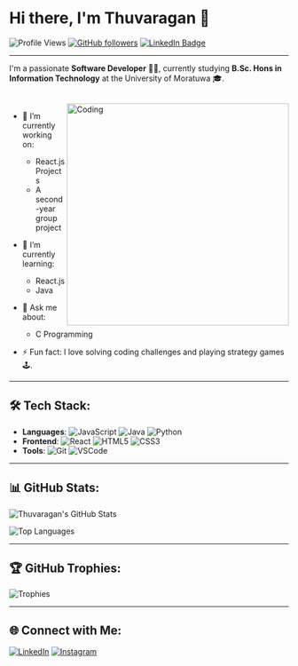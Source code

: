 # Hi there, I'm Thuvaragan 👋

![Profile Views](https://komarev.com/ghpvc/?username=g-thuva&color=blueviolet&style=flat-square) 
[![GitHub followers](https://img.shields.io/github/followers/g-thuva?label=Follow&style=social)](https://github.com/g-thuva)
[![LinkedIn Badge](https://img.shields.io/badge/-Thuvaragan-blue?style=flat-square&logo=Linkedin&logoColor=white&link=https://www.linkedin.com/in/thuvaragan-gnanamoorthy/)](https://www.linkedin.com/in/thuvaragan-gnanamoorthy/)

---

I'm a passionate **Software Developer** 👨‍💻, currently studying **B.Sc. Hons in Information Technology** at the University of Moratuwa 🎓.

<br>

<img align="right" alt="Coding" width="400" src="https://img.etimg.com/thumb/msid-84146083,width-1015,height-761,imgsize-638053,resizemode-8,quality-100/prime/technology-and-startups/booting-up-developer-economy-how-tech-startups-are-helping-coders-build-and-test-software-faster.jpg">

- 🔭 I’m currently working on: 
  - React.js Projects
  - A second-year group project
- 🌱 I’m currently learning: 
  - React.js
  - Java
  
- 💬 Ask me about:
  - C Programming
    
- ⚡ Fun fact: I love solving coding challenges and playing strategy games 🕹️.

---

## 🛠️ Tech Stack:
- **Languages**: ![JavaScript](https://img.shields.io/badge/-JavaScript-yellow?style=flat-square&logo=javascript) ![Java](https://img.shields.io/badge/-Java-red?style=flat-square&logo=java) ![Python](https://img.shields.io/badge/-Python-blue?style=flat-square&logo=python)
- **Frontend**: ![React](https://img.shields.io/badge/-React-blue?style=flat-square&logo=react) ![HTML5](https://img.shields.io/badge/-HTML5-orange?style=flat-square&logo=html5) ![CSS3](https://img.shields.io/badge/-CSS3-blue?style=flat-square&logo=css3)
- **Tools**: ![Git](https://img.shields.io/badge/-Git-black?style=flat-square&logo=git) ![VSCode](https://img.shields.io/badge/-VSCode-blue?style=flat-square&logo=visual-studio-code) 

---

## 📊 GitHub Stats:

![Thuvaragan's GitHub Stats](https://github-readme-stats.vercel.app/api?username=g-thuva&show_icons=true&theme=radical)

![Top Languages](https://github-readme-stats.vercel.app/api/top-langs/?username=g-thuva&layout=compact&theme=radical)

---

## 🏆 GitHub Trophies:
![Trophies](https://github-profile-trophy.vercel.app/?username=g-thuva&theme=onedark)

---

## 🌐 Connect with Me:
[![LinkedIn](https://img.shields.io/badge/-LinkedIn-blue?style=flat-square&logo=linkedin&link=https://www.linkedin.com/in/thuvaragan-gnanamoorthy/)](https://www.linkedin.com/in/thuvaragan-gnanamoorthy/)
[![Instagram](https://img.shields.io/badge/-Instagram-833AB4?style=flat-square&logo=instagram&logoColor=white&link=https://www.instagram.com/s.g.thuva/)](https://www.instagram.com/s.g.thuva/)

